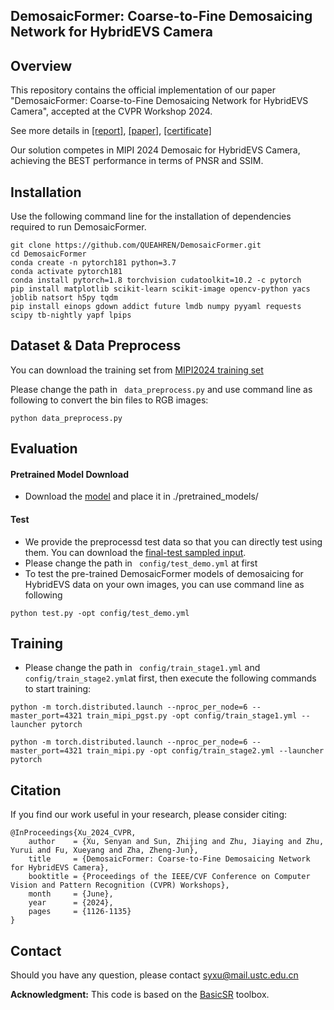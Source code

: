 ## DemosaicFormer: Coarse-to-Fine Demosaicing Network for HybridEVS Camera

## Overview

This repository contains the official implementation of our paper "DemosaicFormer: Coarse-to-Fine Demosaicing Network for HybridEVS Camera", accepted at the CVPR Workshop 2024. 

See more details in [[report]](https://arxiv.org/abs/2405.04867), [[paper]](https://openaccess.thecvf.com/content/CVPR2024W/MIPI/papers/Xu_DemosaicFormer_Coarse-to-Fine_Demosaicing_Network_for_HybridEVS_Camera_CVPRW_2024_paper.pdf), [[certificate]](https://mipi-challenge.org/MIPI2024/award_certificates_2024.pdf)

Our solution competes in MIPI 2024 Demosaic for HybridEVS Camera, achieving the BEST performance in terms of PNSR and SSIM.


## Installation

Use the following command line for the installation of dependencies required to run DemosaicFormer.

```
git clone https://github.com/QUEAHREN/DemosaicFormer.git
cd DemosaicFormer
conda create -n pytorch181 python=3.7
conda activate pytorch181
conda install pytorch=1.8 torchvision cudatoolkit=10.2 -c pytorch
pip install matplotlib scikit-learn scikit-image opencv-python yacs joblib natsort h5py tqdm
pip install einops gdown addict future lmdb numpy pyyaml requests scipy tb-nightly yapf lpips
```

## Dataset & Data Preprocess

You can download the training set from [MIPI2024 training set](https://drive.google.com/drive/folders/1Yi4ZqNm-0AfdWm8gzLAhxX9ooIWkhqZt?usp=drive_link)

Please change the path in ``` data_preprocess.py``` and use command line as following to convert the bin files to RGB images:

```
python data_preprocess.py
```

## Evaluation

#### Pretrained Model Download 

- Download the [model](https://drive.google.com/file/d/1Fc9LA5KRoprYMlQ8gZmsddKHdDQW0Z8z/view?usp=drive_link) and place it in ./pretrained_models/   

#### Test

- We provide the preprocessd test data so that you can directly test using them. You can download the [final-test sampled input](https://drive.google.com/file/d/1M7xjlIWpHePxzErVc6zwJf8H_nmtZDoC/view?usp=drive_link).
- Please change the path in ``` config/test_demo.yml``` at first
- To test the pre-trained DemosaicFormer models of demosaicing for HybridEVS data on your own images,  you can use command line as following

```shell
python test.py -opt config/test_demo.yml
```

## Training

- Please change the path in ``` config/train_stage1.yml```  and ```config/train_stage2.yml```at first, then execute the following commands to start training:

``````
python -m torch.distributed.launch --nproc_per_node=6 --master_port=4321 train_mipi_pgst.py -opt config/train_stage1.yml --launcher pytorch

python -m torch.distributed.launch --nproc_per_node=6 --master_port=4321 train_mipi.py -opt config/train_stage2.yml --launcher pytorch
``````

## Citation

If you find our work useful in your research, please consider citing:

```
@InProceedings{Xu_2024_CVPR,
    author    = {Xu, Senyan and Sun, Zhijing and Zhu, Jiaying and Zhu, Yurui and Fu, Xueyang and Zha, Zheng-Jun},
    title     = {DemosaicFormer: Coarse-to-Fine Demosaicing Network for HybridEVS Camera},
    booktitle = {Proceedings of the IEEE/CVF Conference on Computer Vision and Pattern Recognition (CVPR) Workshops},
    month     = {June},
    year      = {2024},
    pages     = {1126-1135}
}
```

## Contact

Should you have any question, please contact [syxu@mail.ustc.edu.cn](syxu@mail.ustc.edu.cn)

**Acknowledgment:** This code is based on the [BasicSR](https://github.com/xinntao/BasicSR) toolbox.
